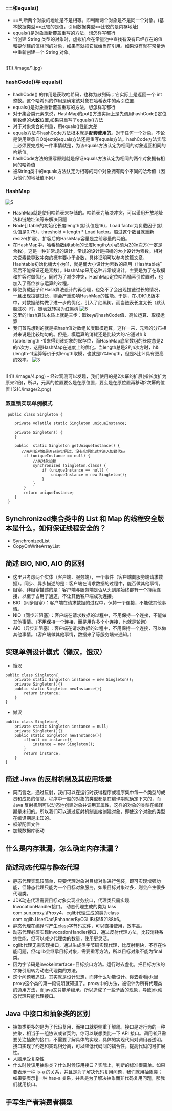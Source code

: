 ### \==和equals()
 - \==判断两个对象的地址是不是相等。即判断两个对象是不是同一个对象。(基本数据类型\==比较的是值，引用数据类型\==比较的是内存地址)
 - equals()是对象重新覆盖重写的方法，想怎样写都行
 - 当创建 String 类型的对象时，虚拟机会在常量池中查找有没有已经存在的值和要创建的值相同的对象，如果有就把它赋给当前引用。如果没有就在常量池中重新创建一个 String 对象。
 <br>
 ![1](./image/1.jpg)

 ### hashCode()与 equals()
 - hashCode() 的作用是获取哈希码，也称为散列码；它实际上是返回一个 int 整数。这个哈希码的作用是确定该对象在哈希表中的索引位置.
 - equals()是对象重新覆盖重写的方法，想怎样写都行
 - 对于集合类元素来说，HashMap的put()方法实际上是先调用hashCode()定位到数组的**大致**位置,如果只重写了equals()方法
 - 对于对象集合的判重，用equals()性能太差
 - equals方法与hashCode方法根本就是**配套使用的**。对于任何一个对象，不论是使用继承自Object的equals方法还是重写equals方法。hashCode方法实际上必须要完成的一件事情就是，为该equals方法认定为相同的对象返回相同的哈希值。
 - hashCode方法的重写原则就是保证equals方法认定为相同的两个对象拥有相同的哈希值
  - 被String类中的equals方法认定为相等的两个对象拥有两个不同的哈希值（因为他们的地址值不同）

  ### HashMap
 ![5](./image/5.png)
- HashMap就是使用哈希表来存储的。哈希表为解决冲突，可以采用开放地址法和链地址法等来解决问题
- Node[] table的初始化长度length(默认值是16)，Load factor为负载因子(默认值是0.75)，threshold = length * Load factor。超过这个数目就重新resize(扩容)，扩容后的HashMap容量是之前容量的两倍。
- 在HashMap中，哈希桶数组table的长度length大小必须为2的n次方(一定是合数)，这是一种非常规的设计，常规的设计是把桶的大小设计为素数。相对来说素数导致冲突的概率要小于合数，具体证明可以参考这篇文章，Hashtable初始化桶大小为11，就是桶大小设计为素数的应用（Hashtable扩容后不能保证还是素数）。HashMap采用这种非常规设计，主要是为了在取模和扩容时做优化，同时为了减少冲突，HashMap定位哈希桶索引位置时，也加入了高位参与运算的过程。
- 即使负载因子和Hash算法设计的再合理，也免不了会出现拉链过长的情况，一旦出现拉链过长，则会严重影响HashMap的性能。于是，在JDK1.8版本中，对数据结构做了进一步的优化，引入了红黑树。而当链表长度太长（默认超过8）时，链表就转换为红黑树
 ![6](./image/6.jpg)
 - 这里的Hash算法本质上就是三步：取key的hashCode值、高位运算、取模运算
 - 我们首先想到的就是把hash值对数组长度取模运算，这样一来，元素的分布相对来说是比较均匀的。但是，模运算的消耗还是比较大的.它通过h & (table.length -1)来得到该对象的保存位，而HashMap底层数组的长度总是2的n次方，这是HashMap在速度上的优化。当length总是2的n次方时，h& (length-1)运算等价于对length取模，也就是h%length，但是&比%具有更高的效率。
 ![3](./image/3.png)
 <br>
 ![4](./image/4.png)
 - 经过观测可以发现，我们使用的是2次幂的扩展(指长度扩为原来2倍)，所以，元素的位置要么是在原位置，要么是在原位置再移动2次幂的位置
 ![2](./image/2.png)

 ### 双重锁实现单例模式
```
 public class Singleton {

    private volatile static Singleton uniqueInstance;

    private Singleton() {
    }

    public  static Singleton getUniqueInstance() {
       //先判断对象是否已经实例过，没有实例化过才进入加锁代码
        if (uniqueInstance == null) {
            //类对象加锁
            synchronized (Singleton.class) {
                if (uniqueInstance == null) {
                    uniqueInstance = new Singleton();
                }
            }
        }
        return uniqueInstance;
    }
 }
```

## Synchronized集合类中的 List 和 Map 的线程安全版本是什么，如何保证线程安全的？
- SynchronizedList
- CopyOnWriteArrayList

## 简述 BIO, NIO, AIO 的区别
- 这里只考虑两个实体（客户端、服务端），一个事件（客户端向服务端请求数据）。同步、异步描述的是：客户端在请求数据的过程中，能否做其他事情。
- 阻塞、非阻塞描述的是：客户端与服务端是否从头到尾始终都有一个持续连接，以至于占用了通道，不让其他客户端成功连接。
- BIO（同步阻塞）：客户端在请求数据的过程中，保持一个连接，不能做其他事情。
- NIO（同步非阻塞）：客户端在请求数据的过程中，不用保持一个连接，不能做其他事情。（不用保持一个连接，而是用许多个小连接，也就是轮询）
- AIO（异步非阻塞）：客户端在请求数据的过程中，不用保持一个连接，可以做其他事情。（客户端做其他事情，数据来了等服务端来通知。）

## 实现单例设计模式（懒汉，饿汉）
- 饿汉
```
public class Singleton{
    private static Singleton instance = new Singleton();
    private Singleton(){}
    public static Singleton newInstance(){
        return instance;
    }
}
```
- 懒汉
```
public class Singleton{
    private static Singleton instance = null;
    private Singleton(){}
    public static Singleton newInstance(){
        if(null == instance){
            instance = new Singleton();
        }
        return instance;
    }
}
```

## 简述 Java 的反射机制及其应用场景
- 简而言之，通过反射，我们可以在运行时获得程序或程序集中每一个类型的成员和成员的信息。程序中一般的对象的类型都是在编译期就确定下来的，而 Java 反射机制可以动态地创建对象并调用其属性，这样的对象的类型在编译期是未知的。所以我们可以通过反射机制直接创建对象，即使这个对象的类型在编译期是未知的。
- 框架配置文件
- 加载数据库驱动

## 什么是内存泄漏，怎么确定内存泄漏？

## 简述动态代理与静态代理
- 静态代理实现较简单，只要代理对象对目标对象进行包装，即可实现增强功能，但静态代理只能为一个目标对象服务，如果目标对象过多，则会产生很多代理类。
- JDK动态代理需要目标对象实现业务接口，代理类只需实现InvocationHandler接口。
动态代理生成的类为 lass com.sun.proxy.\Proxy4，cglib代理生成的类为class com.cglib.UserDao\\EnhancerByCGLIB\\$552188b6。
- 静态代理在编译时产生class字节码文件，可以直接使用，效率高。
- 动态代理必须实现InvocationHandler接口，通过反射代理方法，比较消耗系统性能，但可以减少代理类的数量，使用更灵活。
- cglib代理无需实现接口，通过生成类字节码实现代理，比反射稍快，不存在性能问题，但cglib会继承目标对象，需要重写方法，所以目标对象不能为final类。
- 因为字节码是invokeinterface+目标接口方法。运行时去虚化，把目标方法的字符引用转为动态代理类的方法。
- 这个问题我追过。其实就是设计思想，而非什么功能设计。你去看看jdk里proxy这个类的第一段说明就知道了。proxy中的方法，被设计为所有代理类的通用方法，而java又只能单继承，所以造成了一些矛盾的现象，导致jdk动态代理只能代理接口。

## Java 中接口和抽象类的区别
- 抽象类更多的是为了代码复用，而接口就更侧重于解耦。接口是对行为的一种抽象，相当于一组协议或者契约，你可以联想类比一下 API 接口。调用者只需要关注抽象的接口，不需要了解具体的实现，具体的实现代码对调用者透明。接口实现了约定和实现相分离，可以降低代码间的耦合性，提高代码的可扩展性。
- 人脑承受复杂性
- 什么时候该用抽象类？什么时候该用接口？实际上，判断的标准很简单。如果要表示一种 is-a 的关系，并且是为了解决代码复用问题，我们就用抽象类；如果要表示一种 has-a 关系，并且是为了解决抽象而非代码复用问题，那我们就用接口。

## 手写生产者消费者模型
